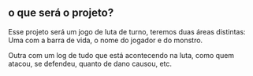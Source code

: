 ## o que será o projeto?

Esse projeto será um jogo de luta de turno, teremos duas áreas distintas:
Uma com a barra de vida, o nome do jogador e do monstro.

Outra com um log de tudo que está acontecendo na luta, como quem atacou, se defendeu, quanto de dano causou, etc.
